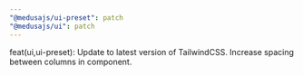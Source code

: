 ```yaml
---
"@medusajs/ui-preset": patch
"@medusajs/ui": patch
---
```


feat(ui,ui-preset): Update to latest version of TailwindCSS. Increase spacing between columns in <Table /> component.
